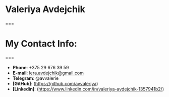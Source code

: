 # **Valeriya Avdejchik** 
===
# **My Contact Info**: 
===
* **Phone**: +375 29 676 39 59
* **E-mail**: lera.avdejchik@gmail.com
* **Telegram**: @avvalerie
* **[GitHub]**: (https://github.com/avvaleriya)
* **[Linkedin]**: (https://www.linkedin.com/in/valeriya-avdejchik-1357941b2/)